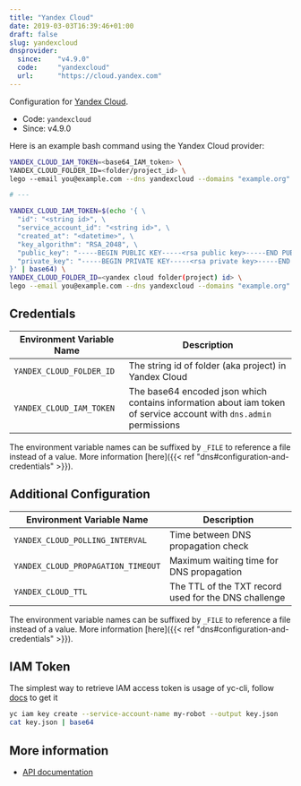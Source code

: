 ```yaml
---
title: "Yandex Cloud"
date: 2019-03-03T16:39:46+01:00
draft: false
slug: yandexcloud
dnsprovider:
  since:    "v4.9.0"
  code:     "yandexcloud"
  url:      "https://cloud.yandex.com"
---
```


<!-- THIS DOCUMENTATION IS AUTO-GENERATED. PLEASE DO NOT EDIT. -->
<!-- providers/dns/yandexcloud/yandexcloud.toml -->
<!-- THIS DOCUMENTATION IS AUTO-GENERATED. PLEASE DO NOT EDIT. -->


Configuration for [Yandex Cloud](https://cloud.yandex.com).


<!--more-->

- Code: `yandexcloud`
- Since: v4.9.0


Here is an example bash command using the Yandex Cloud provider:

```bash
YANDEX_CLOUD_IAM_TOKEN=<base64_IAM_token> \
YANDEX_CLOUD_FOLDER_ID=<folder/project_id> \
lego --email you@example.com --dns yandexcloud --domains "example.org" --domains "*.example.org" run

# ---

YANDEX_CLOUD_IAM_TOKEN=$(echo '{ \
  "id": "<string id>", \
  "service_account_id": "<string id>", \
  "created_at": "<datetime>", \
  "key_algorithm": "RSA_2048", \
  "public_key": "-----BEGIN PUBLIC KEY-----<rsa public key>-----END PUBLIC KEY-----", \
  "private_key": "-----BEGIN PRIVATE KEY-----<rsa private key>-----END PRIVATE KEY-----" \
}' | base64) \
YANDEX_CLOUD_FOLDER_ID=<yandex cloud folder(project) id> \
lego --email you@example.com --dns yandexcloud --domains "example.org" --domains "*.example.org" run
```




## Credentials

| Environment Variable Name | Description |
|-----------------------|-------------|
| `YANDEX_CLOUD_FOLDER_ID` | The string id of folder (aka project) in Yandex Cloud |
| `YANDEX_CLOUD_IAM_TOKEN` | The base64 encoded json which contains information about iam token of service account with `dns.admin` permissions |

The environment variable names can be suffixed by `_FILE` to reference a file instead of a value.
More information [here]({{< ref "dns#configuration-and-credentials" >}}).


## Additional Configuration

| Environment Variable Name | Description |
|--------------------------------|-------------|
| `YANDEX_CLOUD_POLLING_INTERVAL` | Time between DNS propagation check |
| `YANDEX_CLOUD_PROPAGATION_TIMEOUT` | Maximum waiting time for DNS propagation |
| `YANDEX_CLOUD_TTL` | The TTL of the TXT record used for the DNS challenge |

The environment variable names can be suffixed by `_FILE` to reference a file instead of a value.
More information [here]({{< ref "dns#configuration-and-credentials" >}}).

## IAM Token

The simplest way to retrieve IAM access token is usage of yc-cli,
follow [docs](https://cloud.yandex.ru/docs/iam/operations/iam-token/create-for-sa) to get it

```bash
yc iam key create --service-account-name my-robot --output key.json
cat key.json | base64
```



## More information

- [API documentation](https://cloud.yandex.com/en/docs/dns/quickstart)

<!-- THIS DOCUMENTATION IS AUTO-GENERATED. PLEASE DO NOT EDIT. -->
<!-- providers/dns/yandexcloud/yandexcloud.toml -->
<!-- THIS DOCUMENTATION IS AUTO-GENERATED. PLEASE DO NOT EDIT. -->
